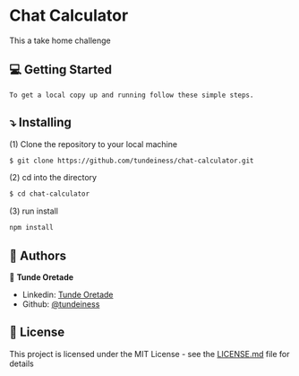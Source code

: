 # Chat Calculator

This a take home challenge

## :computer: Getting Started

    To get a local copy up and running follow these simple steps.


## :arrow_heading_down: Installing

(1) Clone the repository to your local machine
```sh
$ git clone https://github.com/tundeiness/chat-calculator.git
```

(2) cd into the directory
```sh
$ cd chat-calculator
```

(3) run install
```sh
npm install
```


## :busts_in_silhouette: Authors
👤 **Tunde Oretade**

- Linkedin: [Tunde Oretade](https://www.linkedin.com/in/tunde-oretade/)
- Github: [@tundeiness](https://github.com/tundeiness)


##  :book: License

This project is licensed under the MIT License - see the [LICENSE.md](LICENSE.md) file for details